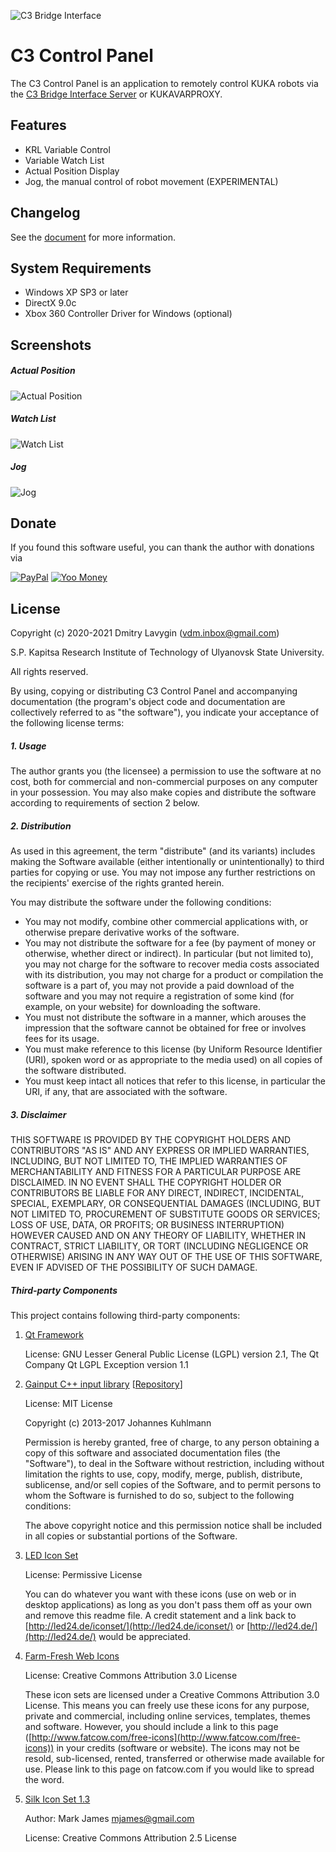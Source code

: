 ![C3 Bridge Interface](https://github.com/ulsu-tech/c3bridge-server/raw/master/artwork/logo.png)
# C3 Control Panel
The C3 Control Panel is an application to remotely control KUKA robots via the [C3 Bridge Interface Server](https://github.com/ulsu-tech/c3bridge-server) or KUKAVARPROXY.

## Features
* KRL Variable Control
* Variable Watch List
* Actual Position Display
* Jog, the manual control of robot movement (EXPERIMENTAL)

## Changelog
See the [document](CHANGELOG.md) for more information.

## System Requirements
* Windows XP SP3 or later
* DirectX 9.0c
* Xbox 360 Controller Driver for Windows (optional)

## Screenshots
##### Actual Position
![Actual Position](https://github.com/ulsu-tech/c3bridge-client/raw/master/screenshots/actual_position.png)
##### Watch List
![Watch List](https://github.com/ulsu-tech/c3bridge-client/raw/master/screenshots/watch_list.png)
##### Jog
![Jog](https://github.com/ulsu-tech/c3bridge-client/raw/master/screenshots/jog.png)

## Donate
If you found this software useful, you can thank the author with donations via

[![PayPal](https://github.com/ulsu-tech/c3bridge-server/raw/master/artwork/donate.png)](https://www.paypal.com/cgi-bin/webscr?cmd=_donations&business=vdm.inbox@gmail.com&lc=EN&item_name=C3BridgeInterface&no_note=0&currency_code=USD&bn=PP-DonationsBF:btn_donateCC_LG.gif:NonHosted) [![Yoo Money](https://github.com/ulsu-tech/c3bridge-server/raw/master/artwork/donate_yoo.png)](https://yoomoney.ru/to/4100111653323774)

## License
Copyright (c) 2020-2021 Dmitry Lavygin (vdm.inbox@gmail.com)

S.P. Kapitsa Research Institute of Technology of Ulyanovsk State University.

All rights reserved.

By using, copying or distributing C3 Control Panel and accompanying
documentation (the program's object code and documentation are collectively
referred to as "the software"), you indicate your acceptance of the following
license terms:

##### 1. Usage
The author grants you (the licensee) a permission to use the software at no
cost, both for commercial and non-commercial purposes on any computer in your
possession. You may also make copies and distribute the software according to
requirements of section 2 below.

##### 2. Distribution
As used in this agreement, the term "distribute" (and its variants) includes
making the Software available (either intentionally or unintentionally) to
third parties for copying or use. You may not impose any further restrictions
on the recipients' exercise of the rights granted herein.

You may distribute the software under the following conditions:
- You may not modify, combine other commercial applications with, or
  otherwise prepare derivative works of the software.
- You may not distribute the software for a fee (by payment of money or
  otherwise, whether direct or indirect). In particular (but not limited to),
  you may not charge for the software to recover media costs associated with
  its distribution, you may not charge for a product or compilation the
  software is a part of, you may not provide a paid download of the software
  and you may not require a registration of some kind (for example, on your
  website) for downloading the software.
- You must not distribute the software in a manner, which arouses the
  impression that the software cannot be obtained for free or involves fees
  for its usage.
- You must make reference to this license (by Uniform Resource Identifier
  (URI), spoken word or as appropriate to the media used) on all copies of
  the software distributed.
- You must keep intact all notices that refer to this license, in particular
  the URI, if any, that are associated with the software.

##### 3. Disclaimer
THIS SOFTWARE IS PROVIDED BY THE COPYRIGHT HOLDERS AND CONTRIBUTORS 
"AS IS" AND ANY EXPRESS OR IMPLIED WARRANTIES, INCLUDING, BUT NOT 
LIMITED TO, THE IMPLIED WARRANTIES OF MERCHANTABILITY AND FITNESS FOR
A PARTICULAR PURPOSE ARE DISCLAIMED. IN NO EVENT SHALL THE COPYRIGHT
HOLDER OR CONTRIBUTORS BE LIABLE FOR ANY DIRECT, INDIRECT, INCIDENTAL,
SPECIAL, EXEMPLARY, OR CONSEQUENTIAL DAMAGES (INCLUDING, BUT NOT
LIMITED TO, PROCUREMENT OF SUBSTITUTE GOODS OR SERVICES; LOSS OF USE,
DATA, OR PROFITS; OR BUSINESS INTERRUPTION) HOWEVER CAUSED AND ON ANY
THEORY OF LIABILITY, WHETHER IN CONTRACT, STRICT LIABILITY, OR TORT
(INCLUDING NEGLIGENCE OR OTHERWISE) ARISING IN ANY WAY OUT OF THE USE
OF THIS SOFTWARE, EVEN IF ADVISED OF THE POSSIBILITY OF SUCH DAMAGE.

##### Third-party Components
This project contains following third-party components:

1. [Qt Framework](https://www.qt.io/)
   
   License: GNU Lesser General Public License (LGPL) version 2.1,
            The Qt Company Qt LGPL Exception version 1.1

2. [Gainput C++ input library](http://gainput.johanneskuhlmann.de/) [[Repository](https://github.com/jkuhlmann/gainput)]
   
   License: MIT License
   
   Copyright (c) 2013-2017 Johannes Kuhlmann
   
   Permission is hereby granted, free of charge, to any person obtaining a
   copy of this software and associated documentation files (the "Software"),
   to deal in the Software without restriction, including without limitation
   the rights to use, copy, modify, merge, publish, distribute, sublicense,
   and/or sell copies of the Software, and to permit persons to whom
   the Software is furnished to do so, subject to the following conditions:

   The above copyright notice and this permission notice shall be included
   in all copies or substantial portions of the Software.

3. [LED Icon Set](http://led24.de/iconset)
   
   License: Permissive License
   
   You can do whatever you want with these icons (use on web or in desktop
   applications) as long as you don't pass them off as your own and remove
   this readme file. A credit statement and a link back to
   [http://led24.de/iconset/](http://led24.de/iconset/) or [http://led24.de/](http://led24.de/) would be appreciated.
   
4. [Farm-Fresh Web Icons](http://www.fatcow.com/free-icons)

   License: Creative Commons Attribution 3.0 License
   
   These icon sets are licensed under a Creative Commons Attribution 3.0
   License. This means you can freely use these icons for any purpose,
   private and commercial, including online services, templates, themes and
   software. However, you should include a link to this page
   ([http://www.fatcow.com/free-icons](http://www.fatcow.com/free-icons)) in your credits (software or website).
   The icons may not be resold, sub-licensed, rented, transferred or
   otherwise made available for use. Please link to this page on fatcow.com
   if you would like to spread the word.
   
5. [Silk Icon Set 1.3](http://www.famfamfam.com/lab/icons/silk/)
   
   Author: Mark James <mjames@gmail.com>

   License: Creative Commons Attribution 2.5 License
